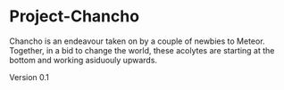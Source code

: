 # Project-Chancho

Chancho is an endeavour taken on by a couple of newbies to Meteor. 
Together, in a bid to change the world, these acolytes are starting at the bottom and working asiduouly upwards.

Version 0.1
